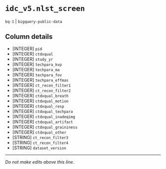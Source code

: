 # `idc_v5.nlst_screen`
`bq-1` | `bigquery-public-data`

## Column details
* [INTEGER]   `pid`
* [INTEGER]   `ctdxqual`
* [INTEGER]   `study_yr`
* [INTEGER]   `techpara_kvp`
* [INTEGER]   `techpara_ma`
* [INTEGER]   `techpara_fov`
* [INTEGER]   `techpara_effmas`
* [INTEGER]   `ct_recon_filter1`
* [INTEGER]   `ct_recon_filter2`
* [INTEGER]   `ctdxqual_breath`
* [INTEGER]   `ctdxqual_motion`
* [INTEGER]   `ctdxqual_resp`
* [INTEGER]   `ctdxqual_techpara`
* [INTEGER]   `ctdxqual_inadeqimg`
* [INTEGER]   `ctdxqual_artifact`
* [INTEGER]   `ctdxqual_graininess`
* [INTEGER]   `ctdxqual_other`
* [STRING]    `ct_recon_filter3`
* [STRING]    `ct_recon_filter4`
* [STRING]    `dataset_version`

-------------------------------------------------------------------------------
*Do not make edits above this line.*

